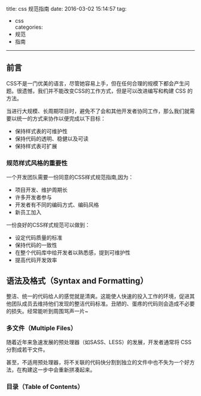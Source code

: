 title: css 规范指南
date: 2016-03-02 15:14:57
tag: 
- css   
categories:    
- 规范   
- 指南
---


## 前言

CSS不是一门优美的语言，尽管她容易上手，但在任何合理的规模下都会产生问题。很遗憾，我们并不能改变CSS的工作方式，但是可以改进编写和构建 CSS 的方法。

当进行大规模、长周期项目时，避免不了会和其他开发者协同工作，那么我们就需要以统一的方式来协作以便完成以下目标：

- 保持样式表的可维护性 
- 保持代码的透明、稳健以及可读
- 保持样式表可扩展

### 规范样式风格的重要性

一个开发团队需要一份同意的CSS样式规范指南,因为：

- 项目开发、维护周期长
- 许多开发者参与
- 开发者有不同的编码方式、编码风格
- 新员工加入

一份良好的CSS样式规范可以做到：

- 设定代码质量的标准
- 保持代码的一致性
- 在整个代码库中给开发者以熟悉感，提到可维护性
- 提高代码开发效率

## 语法及格式（Syntax and Formatting）

整洁、统一的代码给人的感觉就是清爽。这能使人快速的投入工作的环境，促进其他团队成员去维持他们发现的整洁代码标准。丑陋的、蛋疼的代码则会造成不必要的损失。经常能听到周围骂声一片~

### 多文件（Multiple Files）

随着近年来急速发展的预处理器（如SASS、LESS）的发展，开发者通常将 CSS 分割成若干文件。

甚至，不适用预处理器，将不关联的代码快分割到独立的文件中也不失为一个好方法，在构建这一步中会重新拼凑起来。

### 目录（Table of Contents）

